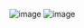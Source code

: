 ![image](https://github.com/user-attachments/assets/1f282ec8-5e0f-4603-ae32-f9ba9784644d)
![image](https://github.com/user-attachments/assets/1f282ec8-5e0f-4603-ae32-f9ba9784644d)
